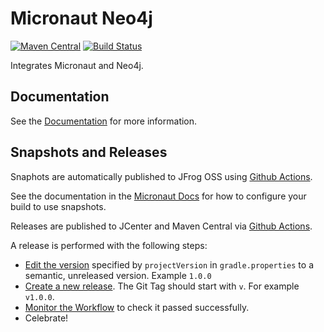 # Micronaut Neo4j

[![Maven Central](https://img.shields.io/maven-central/v/io.micronaut.neo4j/micronaut-neo4j-bolt.svg?label=Maven%20Central)](https://search.maven.org/search?q=g:%22io.micronaut.neo4j%22%20AND%20a:%22micronaut-neo4j-bolt%22)
[![Build Status](https://github.com/micronaut-projects/micronaut-neo4j/workflows/Java%20CI/badge.svg)](https://github.com/micronaut-projects/micronaut-neo4j/actions)

Integrates Micronaut and Neo4j.

## Documentation

See the [Documentation](https://micronaut-projects.github.io/micronaut-neo4j/latest/guide) for more information.

## Snapshots and Releases

Snaphots are automatically published to JFrog OSS using [Github Actions](https://github.com/micronaut-projects/micronaut-neo4j/actions).

See the documentation in the [Micronaut Docs](https://docs.micronaut.io/latest/guide/index.html#usingsnapshots) for how to configure your build to use snapshots.

Releases are published to JCenter and Maven Central via [Github Actions](https://github.com/micronaut-projects/micronaut-neo4j/actions).

A release is performed with the following steps:

- [Edit the version](https://github.com/micronaut-projects/micronaut-neo4j/edit/master/gradle.properties) specified by `projectVersion` in `gradle.properties` to a semantic, unreleased version. Example `1.0.0`
- [Create a new release](https://github.com/micronaut-projects/micronaut-neo4j/releases/new). The Git Tag should start with `v`. For example `v1.0.0`.
- [Monitor the Workflow](https://github.com/micronaut-projects/micronaut-neo4j/actions?query=workflow%3ARelease) to check it passed successfully.
- Celebrate!
